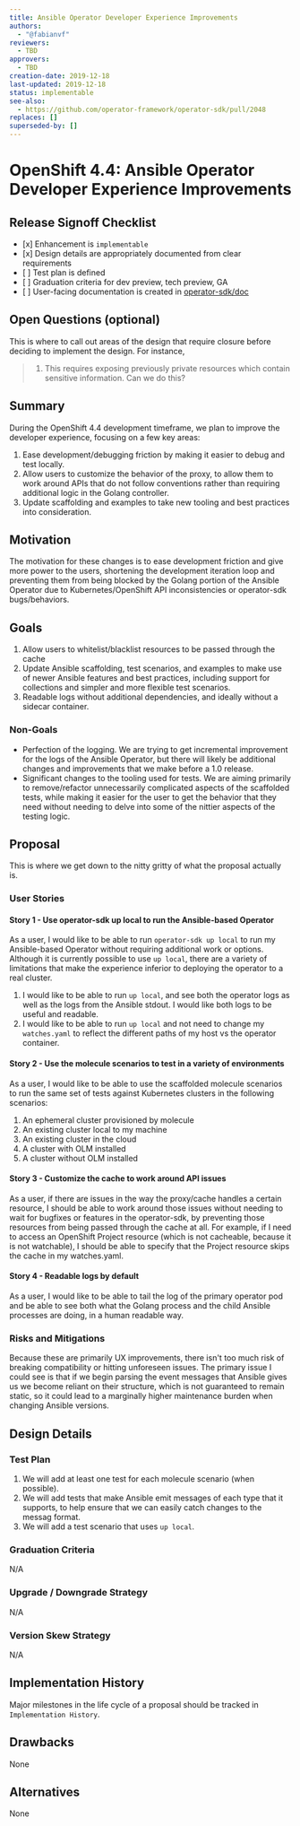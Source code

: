 ```yaml
---
title: Ansible Operator Developer Experience Improvements
authors:
  - "@fabianvf"
reviewers:
  - TBD
approvers:
  - TBD
creation-date: 2019-12-18
last-updated: 2019-12-18
status: implementable
see-also:
  - https://github.com/operator-framework/operator-sdk/pull/2048
replaces: []
superseded-by: []
---
```


# OpenShift 4.4: Ansible Operator Developer Experience Improvements

## Release Signoff Checklist

- \[x\] Enhancement is `implementable`
- \[x\] Design details are appropriately documented from clear requirements
- \[ \] Test plan is defined
- \[ \] Graduation criteria for dev preview, tech preview, GA
- \[ \] User-facing documentation is created in [operator-sdk/doc][operator-sdk-doc]

## Open Questions (optional)

This is where to call out areas of the design that require closure before deciding
to implement the design. For instance,

> 1.  This requires exposing previously private resources which contain sensitive
>     information. Can we do this?

## Summary

During the OpenShift 4.4 development timeframe, we plan to improve the developer
experience, focusing on a few key areas:

1. Ease development/debugging friction by making it easier to debug and test
   locally.
2. Allow users to customize the behavior of the proxy, to allow them to work around
   APIs that do not follow conventions rather than requiring additional logic in
   the Golang controller.
3. Update scaffolding and examples to take new tooling and best practices into
   consideration.

## Motivation

The motivation for these changes is to ease development friction and give more
power to the users, shortening the development iteration loop and preventing them
from being blocked by the Golang portion of the Ansible Operator due to
Kubernetes/OpenShift API inconsistencies or operator-sdk bugs/behaviors.

## Goals

1. Allow users to whitelist/blacklist resources to be passed through the cache
2. Update Ansible scaffolding, test scenarios, and examples to make use of newer
   Ansible features and best practices, including support for collections and
   simpler and more flexible test scenarios.
3. Readable logs without additional dependencies, and ideally without a sidecar
   container.

### Non-Goals

- Perfection of the logging. We are trying to get incremental improvement for the
  logs of the Ansible Operator, but there will likely be additional changes and
  improvements that we make before a 1.0 release.
- Significant changes to the tooling used for tests. We are aiming primarily to
  remove/refactor unnecessarily complicated aspects of the scaffolded tests,
  while making it easier for the user to get the behavior that they need without
  needing to delve into some of the nittier aspects of the testing logic.

## Proposal

This is where we get down to the nitty gritty of what the proposal actually is.

### User Stories

#### Story 1 - Use operator-sdk up local to run the Ansible-based Operator

As a user, I would like to be able to run `operator-sdk up local` to run my
Ansible-based Operator without requiring additional work or options. Although
it is currently possible to use `up local`, there are a variety of limitations
that make the experience inferior to deploying the operator to a real cluster.

1. I would like to be able to run `up local`, and see both the operator logs as
   well as the logs from the Ansible stdout. I would like both logs to be useful
   and readable.
1. I would like to be able to run `up local` and not need to change my
   `watches.yaml` to reflect the different paths of my host vs the operator
   container.

#### Story 2 - Use the molecule scenarios to test in a variety of environments

As a user, I would like to be able to use the scaffolded molecule scenarios to
run the same set of tests against Kubernetes clusters in the following scenarios:

1. An ephemeral cluster provisioned by molecule
1. An existing cluster local to my machine
1. An existing cluster in the cloud
1. A cluster with OLM installed
1. A cluster without OLM installed

#### Story 3 - Customize the cache to work around API issues

As a user, if there are issues in the way the proxy/cache handles a certain resource,
I should be able to work around those issues without needing to wait for bugfixes or
features in the operator-sdk, by preventing those resources from being passed through
the cache at all. For example, if I need to access an OpenShift Project resource (which
is not cacheable, because it is not watchable), I should be able to specify that the
Project resource skips the cache in my watches.yaml.

#### Story 4 - Readable logs by default

As a user, I would like to be able to tail the log of the primary operator pod and be
able to see both what the Golang process and the child Ansible processes are doing,
in a human readable way.

### Risks and Mitigations

Because these are primarily UX improvements, there isn't too much risk of breaking
compatibility or hitting unforeseen issues. The primary issue I could see is that
if we begin parsing the event messages that Ansible gives us we become reliant on
their structure, which is not guaranteed to remain static, so it could lead to a
marginally higher maintenance burden when changing Ansible versions.

## Design Details

### Test Plan

1. We will add at least one test for each molecule scenario (when possible).
1. We will add tests that make Ansible emit messages of each type that it supports,
   to help ensure that we can easily catch changes to the messag format.
1. We will add a test scenario that uses `up local`.

### Graduation Criteria

N/A

### Upgrade / Downgrade Strategy

N/A

### Version Skew Strategy

N/A

## Implementation History

Major milestones in the life cycle of a proposal should be tracked in `Implementation History`.

## Drawbacks

None

## Alternatives

None

[operator-sdk-doc]: https://sdk.operatorframework.io/
